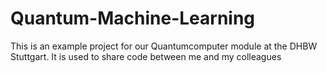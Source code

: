 # Quantum-Machine-Learning

This is an example project for our Quantumcomputer module at the DHBW Stuttgart. It is used to share code between me and my colleagues